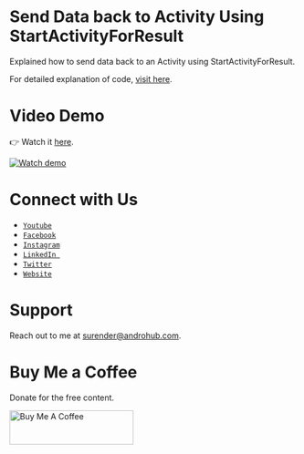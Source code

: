 # Send Data back to Activity Using StartActivityForResult
Explained how to send data back to an Activity using StartActivityForResult.

For detailed explanation of code, [visit here](http://www.androhub.com/android-startactivityforresult/).

# Video Demo
👉 Watch it <a href="https://youtu.be/naCrYz7HyIw">here</a>.
<br>

[![Watch demo](http://i3.ytimg.com/vi/naCrYz7HyIw/hqdefault.jpg)](https://youtu.be/naCrYz7HyIw)

# Connect with Us
- <a href="https://www.youtube.com/channel/@Androhub" target="_blank">`Youtube`</a>
- <a href="https://www.facebook.com/androhubtutorial/" target="_blank">`Facebook`</a>
- <a href="https://www.instagram.com/androhub_tutorial" target="_blank">`Instagram`</a>
- <a href="https://www.linkedin.com/in/surender-kumar-681472a8?originalSubdomain=in" target="_blank">`LinkedIn `</a>
- <a href="https://twitter.com/sonusurender0/" target="_blank">`Twitter`</a>
- <a href="http://www.androhub.com/" target="_blank">`Website`</a>

# Support
Reach out to me at surender@androhub.com.

# Buy Me a Coffee
Donate for the free content.

<a href="https://www.buymeacoffee.com/androhub" target="_blank"><img src="https://cdn.buymeacoffee.com/buttons/v2/default-yellow.png" alt="Buy Me A Coffee" style="height: 60px !important;width: 217px !important;" ></a>
